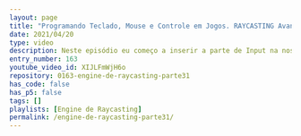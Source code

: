```yaml
---
layout: page
title: "Programando Teclado, Mouse e Controle em Jogos. RAYCASTING Avançando."
date: 2021/04/20
type: video
description: Neste episódio eu começo a inserir a parte de Input na nossa engine de Raycasting.
entry_number: 163
youtube_video_id: XIJLFmWjH6o
repository: 0163-engine-de-raycasting-parte31
has_code: false
has_p5: false
tags: []
playlists: [Engine de Raycasting]
permalink: /engine-de-raycasting-parte31/
---
```

